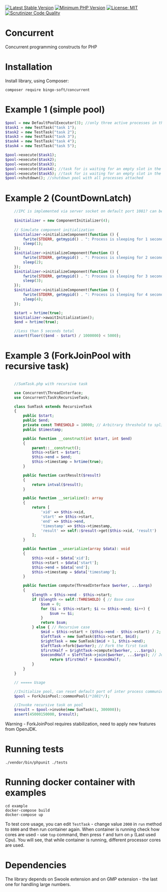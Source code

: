 [![Latest Stable Version](https://poser.pugx.org/bingo-soft/concurrent/v/stable.png)](https://packagist.org/packages/bingo-soft/concurrent)
[![Minimum PHP Version](https://img.shields.io/badge/php-%3E%3D%207.4-8892BF.svg)](https://php.net/)
[![License: MIT](https://img.shields.io/badge/License-MIT-green.svg)](https://opensource.org/licenses/MIT)
[![Scrutinizer Code Quality](https://scrutinizer-ci.com/g/bingo-soft/concurrent/badges/quality-score.png?b=main)](https://scrutinizer-ci.com/g/bingo-soft/concurrent/?branch=main)

# Concurrent

Concurrent programming constructs for PHP


# Installation

Install library, using Composer:

```
composer require bingo-soft/concurrent
```

# Example 1 (simple pool)

```php
$pool = new DefaultPoolExecutor(3); //only three active processes in the pool
$task1 = new TestTask("task 1");
$task2 = new TestTask("task 2");
$task3 = new TestTask("task 3");
$task4 = new TestTask("task 4");
$task4 = new TestTask("task 5");

$pool->execute($task1);
$pool->execute($task2);
$pool->execute($task3);
$pool->execute($task4); //task for is waiting for an empty slot in the pool
$pool->execute($task5); //task for is waiting for an empty slot in the pool
$pool->shutdown(); //shutdown pool with all processes attached
```

# Example 2 (CountDownLatch)

```php
    //IPC is implemented via server socket on default port 1081? can be changed
    
    $initializer = new ComponentInitializer(4);
        
    // Simulate component initialization
    $initializer->initializeComponent(function () {
        fwrite(STDERR, getmypid() . ": Process is sleeping for 1 second\n");
        sleep(1);
    });
    $initializer->initializeComponent(function () {
        fwrite(STDERR, getmypid() . ": Process is sleeping for 2 seconds\n");
        sleep(2);
    });
    $initializer->initializeComponent(function () {
        fwrite(STDERR, getmypid() . ": Process is sleeping for 3 seconds\n");
        sleep(3);
    });
    $initializer->initializeComponent(function () {
        fwrite(STDERR, getmypid() . ": Process is sleeping for 4 seconds\n");
        sleep(4);
    });      

    $start = hrtime(true);
    $initializer->awaitInitialization();
    $end = hrtime(true);

    //Less than 5 seconds total
    assert(floor(($end - $start) / 1000000) < 5000);
```

# Example 3 (ForkJoinPool with recursive task)

```php

    //SumTask.php with recursive task

    use Concurrent\ThreadInterface;
    use Concurrent\Task\RecursiveTask;

    class SumTask extends RecursiveTask
    {
        public $start;
        public $end;
        private const THRESHOLD = 10000; // Arbitrary threshold to split tasks
        public $timestamp;

        public function __construct(int $start, int $end)
        {
            parent::__construct();
            $this->start = $start;
            $this->end = $end;
            $this->timestamp = hrtime(true);
        }

        public function castResult($result)
        {
            return intval($result);
        }

        public function __serialize(): array
        {
            return [
                'xid' => $this->xid,
                'start' => $this->start,
                'end' => $this->end,
                'timestamp' => $this->timestamp,
                'result' => self::$result->get($this->xid, 'result')
            ];
        }

        public function __unserialize(array $data): void
        {
            $this->xid = $data['xid'];
            $this->start = $data['start'];
            $this->end = $data['end'];
            $this->timestamp = $data['timestamp'];
        }

        public function compute(ThreadInterface $worker, ...$args)
        {
            $length = $this->end - $this->start;
            if ($length <= self::THRESHOLD) { // Base case
                $sum = 0;
                for ($i = $this->start; $i <= $this->end; $i++) {
                    $sum += $i;
                }            
                return $sum;
            } else { // Recursive case
                $mid = $this->start + ($this->end - $this->start) / 2;
                $leftTask = new SumTask($this->start, $mid);
                $rightTask = new SumTask($mid + 1, $this->end);
                $leftTask->fork($worker); // Fork the first task  
                $firstHalf = $rightTask->compute($worker, ...$args);
                $secondHalf = $leftTask->join($worker, ...$args); // Join results
                    return $firstHalf + $secondHalf;
            }
        }
    }

    // ===== Usage

    //Initialize pool, can reset default port of inter process communication
    $pool = ForkJoinPool::commonPool(/*1081*/);

    //Invoke recursive task on pool
    $result = $pool->invoke(new SumTask(1, 300000));
    assert(45000150000, $result); 
```

Warning - ForkJoinPool requires stabilization, need to apply new features from OpenJDK.

# Running tests

```
./vendor/bin/phpunit ./tests
```

# Running docker container with examples

```
cd example
docker-compose build
docker-compose up
```

To test core usage, you can edit `TestTask` - change value `2000` in `run` method to `8000` and then run container again. When container is running check how cores are used - use `top` command, then press `f` and turn on `p` (Last used Cpu). You will see, that while container is running, different processor cores are used. 

# Dependencies

The library depends on Swoole extension and on GMP extension - the last one for handling large numbers.